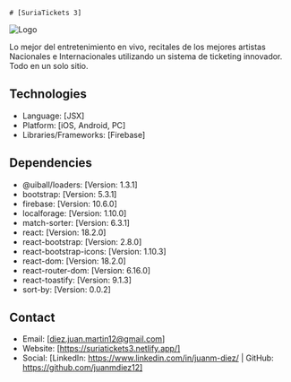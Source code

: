     # [SuriaTickets 3]

![Logo](./public/img/suria_sin_fondo.png)

Lo mejor del entretenimiento en vivo, recitales de los mejores artistas Nacionales e Internacionales utilizando un sistema de ticketing innovador. Todo en un solo sitio.

## Technologies

- Language: [JSX]
- Platform: [iOS, Android, PC]
- Libraries/Frameworks: [Firebase]

## Dependencies

- @uiball/loaders: [Version: 1.3.1]
- bootstrap: [Version: 5.3.1]
- firebase: [Version: 10.6.0]
- localforage: [Version: 1.10.0]
- match-sorter: [Version: 6.3.1]
- react: [Version: 18.2.0]
- react-bootstrap: [Version: 2.8.0]
- react-bootstrap-icons: [Version: 1.10.3]
- react-dom: [Version: 18.2.0]
- react-router-dom: [Version: 6.16.0]
- react-toastify: [Version: 9.1.3]
- sort-by: [Version: 0.0.2]

## Contact

- Email: [diez.juan.martin12@gmail.com]
- Website: [https://suriatickets3.netlify.app/]
- Social: [LinkedIn: https://www.linkedin.com/in/juanm-diez/ | GitHub: https://github.com/juanmdiez12]